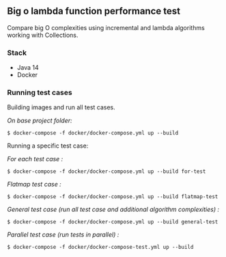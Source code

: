 ## Big o lambda function performance test

Compare big O complexities using incremental and lambda algorithms working with Collections.

### Stack
- Java 14
- Docker

### Running test cases
Building images and run all test cases.

*On base project folder:*
```shell script
$ docker-compose -f docker/docker-compose.yml up --build
```

Running a specific test case:

*For each test case :*
```shell script
$ docker-compose -f docker/docker-compose.yml up --build for-test
```

*Flatmap test case :*
```shell script
$ docker-compose -f docker/docker-compose.yml up --build flatmap-test
```

*General test case (run all test case and additional algorithm complexities) :*
```shell script
$ docker-compose -f docker/docker-compose.yml up --build general-test
```

*Parallel test case (run tests in parallel) :*
```shell script
$ docker-compose -f docker/docker-compose-test.yml up --build
```

